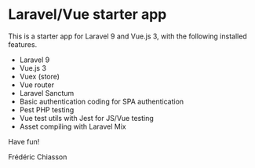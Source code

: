 # Laravel/Vue starter app

This is a starter app for Laravel 9 and Vue.js 3, with the following installed features.

* Laravel 9
* Vue.js 3
* Vuex (store)
* Vue router
* Laravel Sanctum
* Basic authentication coding for SPA authentication
* Pest PHP testing
* Vue test utils with Jest for JS/Vue testing
* Asset compiling with Laravel Mix

Have fun!

Frédéric Chiasson

